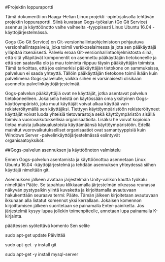 #Projektin loppuraportti

Tämä dokumentti on Haaga-Helian Linux projekti -opintojaksolla tehtävän projektin loppuraportti. Siinä kuvataan Gogs-työkalun (Go Git Service) asennus ja käyttöönotto vaihe vaiheelta -tyyppisesti Linux Ubuntu 16.04 -käyttöjärjestelmässä.

Gogs (Go Git Service) on Git-versionhallintaohjelmistoon pohjautuva versionhallintapalvelu, joka toimii verkkoselaimessa ja jota sen pääkäyttäjä ylläpitää itsenäisesti. Palvelu eroaa Git-versionhallintaohjelmistosta siinä, että sitä ylläpitävät komponentit on asennettu pääkäyttäjän tietokoneelle ja että sen saatavilla olo ja muu toiminta riippuu täysin pääkäyttäjän toimista. Tämä tarkoittaa, että jos esimerkisi pääkäyttäjän tietokone on sammuksissa, palveluun ei saada yhteyttä. Tällöin pääkäyttäjän tietokone toimii ikään kuin palvelimena Gogs-palvelulle, vaikka siihen ei varsinaisesti olisikaan asennettu palvelinkäyttöjärjestelmää.

Gogs-palvelun pääkäyttäjiä ovat ne käyttäjät, jotka asentavat palvelun tietokoneelleen. Jokaisella heistä on käytössään oma yksityinen Gogs-käyttöympäristö, jota muut käyttäjät voivat alkaa käyttää vain rekisteröitymällä sen käyttäjiksi. Tiettyyn käyttöympäristöön rekisteröityneet käyttäjät voivat luoda yhteisiä tietovarastoja sekä käyttöympäristön sisällä toimivia vuorovaikutuksellisia organisaatioita. Lisäksi he voivat kopioida tietoa muista julkaisualustoista käyttämäänsä käyttöympäristöön. Edellä mainitut vuorovaikutukselliset organisaatiot ovat samantyyppisiä kuin Windows Server -palvelinkäyttöjärjestelmässä esiintyvät organisaatoyksiköt.






##Gogs-palvelun asennuksen ja käyttöönoton valmistelu

Ennen Gogs-palvelun asentamista ja käyttöönottoa asennetaan Linux Ubuntu 16.04 -käyttöjärjestelmä ja tehdään asennuksen yhteydessä siihen käyttäjä nimeltään git.

Asennuksen jälkeen avataan järjestelmän Unity-valikon kautta työkalu nimeltään Pääte. Se tapahtuu klikkaamalla järjestelmän oikeassa reunassa näkyvän pystypalkin ylintä kuvaketta ja kirjoittamalla avautuvaan hakukenttään seuraava termi: Pääte. Tämän jälkeen kirjoitetaan avautuvaan ikkunaan alla listatut komennot yksi kerrallaan. Jokaisen komennon kirjoittamisen jälkeen suoritetaan se painamalla Enter-painiketta. Jos järjestelmä kysyy lupaa jollekin toimenpiteelle, annetaan lupa painamalla K-kirjainta.

päättessen syötettävä komento                   Sen selite
          
sudo apt-get update                             Päivittää

sudo apt-get -y install git

sudo apt-get -y install mysql-server

